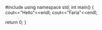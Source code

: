 #include<iostream>
using namespace std;
int main()
{  
    cout<<"Hello"<<endl;
    cout<<"Faria"<<endl;
    
   return 0;
}  
